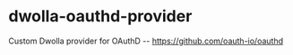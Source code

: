 dwolla-oauthd-provider
======================

Custom Dwolla provider for OAuthD -- https://github.com/oauth-io/oauthd
